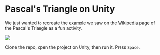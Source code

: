 # Pascal's Triangle on Unity

We just wanted to recreate the [example](https://upload.wikimedia.org/wikipedia/commons/6/66/Pascal%27s_Triangle_animated_binary_rows.gif) we saw on the [Wikipedia page](https://en.wikipedia.org/wiki/Pascal%27s_triangle) of the Pascal's Triangle as a fun activity.

![](https://upload.wikimedia.org/wikipedia/commons/6/66/Pascal%27s_Triangle_animated_binary_rows.gif)

Clone the repo, open the project on Unity, then run it. Press `Space`.